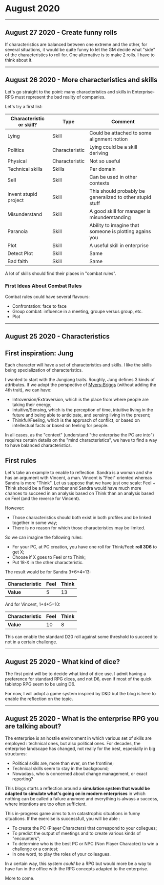 # August 2020

---

<a name="005"></a>

## August 27 2020 - Create funny rolls

If characteristics are balanced between one extreme and the other, for several situations, it would be quite funny to let the GM decide what "side" of the characteristics to roll for. One alternative is to make 2 rolls. I have to think about it.

---

<a name="004"></a>

## August 26 2020 - More characteristics and skills

Let's go straight to the point: many characteristics and skills in Enterprise-RPG must represent the bad reality of companies.

Let's try a first list:

Characteristic or skill? | Type | Comment
--- | --- | ---
Lying | Skill | Could be attached to some alignment notion
Politics | Characteristic | Lying could be a skill deriving
Physical | Characteristic | Not so useful
Technical skills | Skills | Per domain
Sell | Skill | Can be used in other contexts
Invent stupid project | Skill | This should probably be generalized to other stupid stuff
Misunderstand | Skill | A good skill for manager is misunderstanding
Paranoia | Skill | Ability to imagine that someone is plotting agains you
Plot  | Skill | A useful skill in enterprise
Detect Plot | Skill | Same
Bad faith | Skill | Same

A lot of skills should find their places in "combat rules".

### First Ideas About Combat Rules

Combat rules could have several flavours:

* Confrontation: face to face
* Group combat: influence in a meeting, groupe versus group, etc.
* Plot

---

<a name="003"></a>

## August 25 2020 - Characteristics

## First inspiration: Jung

Each character will have a set of characteristics and skills. I like the skills being specialization of characteristics.

I wanted to start with the Jungiang traits. Roughly, Jung defines 3 kinds of attributes. If we adopt the perspective of [Myers-Briggs](https://en.wikipedia.org/wiki/Myers–Briggs_Type_Indicator) (without adding the 4th trait), we can have:

* Introversion/Extraversion, which is the place from where people are taking their energy;
* Intuitive/Sensing, which is the perception of time, intuitive living in the future and being able to anticipate, and sensing living in the present;
* Thinkful/Feeling, which is the approach of conflict, or based on intellectual facts or based on feeling for people.

In all cases, as the "context" (understand "the enterprise the PC are into") requires certain details on the "mind characteristics", we have to find a way to have balanced characteristics.

## First rules

Let's take an example to enable to reflection. Sandra is a woman and she has an argument with Vincent, a man. Vincent is "Feel" oriented whereas Sandra is more "Think". Let us suppose that we have just one scale: Feel + Think should be a fixed number and Sandra would have much more chances to succeed in an analysis based on Think than an analysis based on Feel (and the reverse for Vincent).

However:

* Those characteristics should both exist in both profiles and be linked together in some way;
* There is no reason for which those characteristics may be limited.

So we can imagine the following rules:

* For your PC, at PC creation, you have one roll for Think/Feel: **roll 3D6** to get X;
* Choose if X goes to Feel or to Think;
* Put 18-X in the other characteristic.

The result would be for Sandra 3+6+4=13:

Characteristic | Feel | Think 
--- | --- | ---
**Value** |  5 | 13 |

And for Vincent, 1+4+5=10:

Characteristic | Feel | Think
--- | --- | ---
**Value** | 10 | 8

This can enable the standard D20 roll against some threshold to succeed to not in a certain challenge.

---

<a name="002"></a>

## August 25 2020 -  What kind of dice?

The first point will be to decide what kind of dice use. I admit having a preference for standard RPG dices, and not D6, even if most of the quick tabletop RPG seem to be using D6.

For now, I will adopt a game system inspired by D&D but the blog is here to enable the reflection on the topic.

---

<a name="001"></a>

## August 25 2020 - What is the enterprise RPG you are talking about?

The enterprise is an hostile environment in which various set of skills are employed : technical ones, but also political ones. For decades, the enterprise landscape has changed, not really for the best, especially in big structures:

* Political skills are, more than ever, on the frontline;
* Technical skills seem to stay in the background;
* Nowadays, who is concerned about change management, or exact reporting?

This blogs starts a reflection around a **simulation system that would be adapted to simulate what's going on in modern enterprises** in which nothing can be called a failure anymore and everything is always a success, where intentions are too often sufficient.

This in-progress game aims to turn catastrophic situations in funny situations. If the exercise is successfull, you will be able :

* To create the PC (Player Characters) that correspond to your collegues;
* To predict the output of meetings and to create various kinds of "encounters";
* To determine who is the best PC or NPC (Non Player Character) to win a challenge or a contest;
* In one word, to play the roles of your colleagues.

In a certain way, this system _could be_ a RPG but would more be a way to have fun in the office with the RPG concepts adapted to the enterprise.

More to come.

